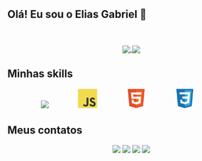   
## Olá! Eu sou o Elias Gabriel 🖖

</br>
<p align="center">
  <a href="https://github.com/anuraghazra/github-readme-stats">
    <img
      align="center"
      height="165"
      src="https://github-readme-stats.vercel.app/api?username=eliasgsn&show_icons=true&theme=dracula&include_all_commits=true"
    />
  </a>
    <a href="https://github.com/anuraghazra/github-readme-stats">
    <img
      align="center"
      src="https://github-readme-stats.vercel.app/api/top-langs/?username=eliasgsn&layout=compact&langs_count=7&theme=dracula"
    />
  </a>
</p>


## Minhas skills
<div align="center">
    <img height="40" src="https://cdn.jsdelivr.net/gh/devicons/devicon/icons/cplusplus/cplusplus-plain.svg">
    &nbsp;&nbsp;&nbsp;&nbsp;&nbsp;&nbsp;&nbsp;&nbsp;&nbsp;&nbsp;&nbsp;&nbsp;&nbsp;
    <img height="40" src="https://raw.githubusercontent.com/devicons/devicon/master/icons/javascript/javascript-original.svg">
    &nbsp;&nbsp;&nbsp;&nbsp;&nbsp;&nbsp;&nbsp;&nbsp;&nbsp;&nbsp;&nbsp;&nbsp;&nbsp;
    <img height="40" src="https://raw.githubusercontent.com/devicons/devicon/master/icons/html5/html5-original.svg">
    &nbsp;&nbsp;&nbsp;&nbsp;&nbsp;&nbsp;&nbsp;&nbsp;&nbsp;&nbsp;&nbsp;&nbsp;&nbsp;
    <img height="40" src="https://raw.githubusercontent.com/devicons/devicon/master/icons/css3/css3-original.svg">
    &nbsp;&nbsp;&nbsp;&nbsp;&nbsp;&nbsp;&nbsp;&nbsp;&nbsp;&nbsp;&nbsp;&nbsp;&nbsp;
 
 </div>
  
 
  
  ## Meus contatos
 
<div align="center"> 
  <p aling="center">
 <!-- Instagram --><a href="https://instagram.com/eliasgsn_" target="_blank"><img src="https://img.shields.io/badge/-Instagram-%23E4405F?style=for-the-badge&logo=instagram&logoColor=white" target="_blank"></a>
 <!-- Linkedin --><a href="https://www.linkedin.com/in/elias-nunes-0a63a8163" target="_blank"><img src="https://img.shields.io/badge/-LinkedIn-%230077B5?style=for-the-badge&logo=linkedin&logoColor=white" target="_blank"></a>
 <!-- Discord --><a href="https://discord.gg/cGM5ez8VW8" target="_blank"><img src="https://img.shields.io/badge/Discord-7289DA?style=for-the-badge&logo=discord&logoColor=white" target="_blank"></a> 
 <!-- Gmail --><a href = "mailto:gabrielsilva20012005.eg@gmail.com"><img src="https://img.shields.io/badge/Gmail-D14836?style=for-the-badge&logo=gmail&logoColor=white" target="_blank"></a>
  </p>
 
</div>

